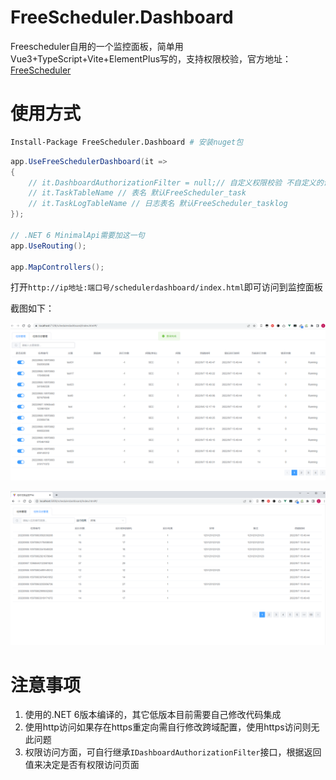 # FreeScheduler.Dashboard
Freescheduler自用的一个监控面板，简单用Vue3+TypeScript+Vite+ElementPlus写的，支持权限校验，官方地址：[FreeScheduler](https://github.com/2881099/FreeScheduler)

# 使用方式


```sh
Install-Package FreeScheduler.Dashboard # 安装nuget包
```

```c#
app.UseFreeSchedulerDashboard(it =>
{
    // it.DashboardAuthorizationFilter = null;// 自定义权限校验 不自定义的话默认本地地址才能访问
    // it.TaskTableName // 表名 默认FreeScheduler_task
    // it.TaskLogTableName // 日志表名 默认FreeScheduler_tasklog
});

// .NET 6 MinimalApi需要加这一句
app.UseRouting();

app.MapControllers();
```

打开`http://ip地址:端口号/schedulerdashboard/index.html`即可访问到监控面板

截图如下：

![image-20220908180146843](README.assets/image-20220908180146843.png)

![image-20220909153649180](README.assets/image-20220909153649180.png)

# 注意事项

1. 使用的.NET 6版本编译的，其它低版本目前需要自己修改代码集成
2. 使用http访问如果存在https重定向需自行修改跨域配置，使用https访问则无此问题
3. 权限访问方面，可自行继承`IDashboardAuthorizationFilter`接口，根据返回值来决定是否有权限访问页面
